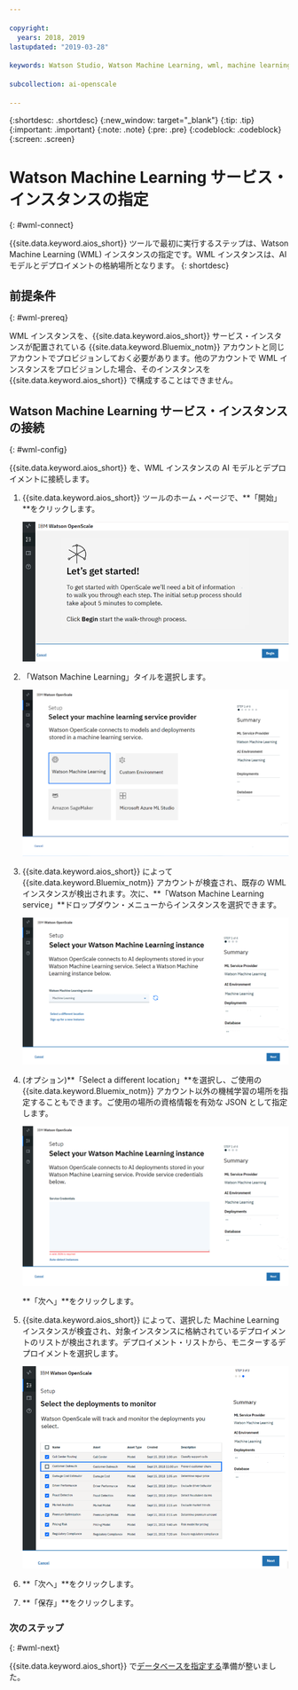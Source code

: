 ```yaml
---

copyright:
  years: 2018, 2019
lastupdated: "2019-03-28"

keywords: Watson Studio, Watson Machine Learning, wml, machine learning, services

subcollection: ai-openscale

---
```


{:shortdesc: .shortdesc}
{:new_window: target="_blank"}
{:tip: .tip}
{:important: .important}
{:note: .note}
{:pre: .pre}
{:codeblock: .codeblock}
{:screen: .screen}

# Watson Machine Learning サービス・インスタンスの指定
{: #wml-connect}

{{site.data.keyword.aios_short}} ツールで最初に実行するステップは、Watson Machine Learning (WML) インスタンスの指定です。WML インスタンスは、AI モデルとデプロイメントの格納場所となります。
{: shortdesc}

## 前提条件
{: #wml-prereq}

WML インスタンスを、{{site.data.keyword.aios_short}} サービス・インスタンスが配置されている {{site.data.keyword.Bluemix_notm}} アカウントと同じアカウントでプロビジョンしておく必要があります。他のアカウントで WML インスタンスをプロビジョンした場合、そのインスタンスを {{site.data.keyword.aios_short}} で構成することはできません。

## Watson Machine Learning サービス・インスタンスの接続
{: #wml-config}

{{site.data.keyword.aios_short}} を、WML インスタンスの AI モデルとデプロイメントに接続します。

1.  {{site.data.keyword.aios_short}} ツールのホーム・ページで、**「開始」**をクリックします。

    ![ホーム・ページ](images/gs-config-start.png)

2.  「Watson Machine Learning」タイルを選択します。

    ![タイルの選択](images/connect-wml.png)

3.  {{site.data.keyword.aios_short}} によって {{site.data.keyword.Bluemix_notm}} アカウントが検査され、既存の WML インスタンスが検出されます。次に、**「Watson Machine Learning service」**ドロップダウン・メニューからインスタンスを選択できます。

    ![WML サービスの選択](images/gs-set-wml.png)

4.  (オプション)**「Select a different location」**を選択し、ご使用の {{site.data.keyword.Bluemix_notm}} アカウント以外の機械学習の場所を指定することもできます。ご使用の場所の資格情報を有効な JSON として指定します。

    ![WML インスタンスの設定](images/gs-get-wml.png)

    **「次へ」**をクリックします。

5.  {{site.data.keyword.aios_short}} によって、選択した Machine Learning インスタンスが検査され、対象インスタンスに格納されているデプロイメントのリストが検出されます。デプロイメント・リストから、モニターするデプロイメントを選択します。

    ![デプロイメントの選択](images/gs-config-deploy.png)

6.  **「次へ」**をクリックします。
7.  **「保存」**をクリックします。

### 次のステップ
{: #wml-next}

{{site.data.keyword.aios_short}} で[データベースを指定する](/docs/services/ai-openscale?topic=ai-openscale-connect-db)準備が整いました。
